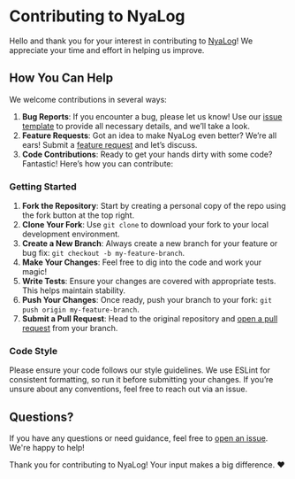 # Contributing to NyaLog

Hello and thank you for your interest in contributing to [NyaLog](https://github.com/Decaded/NyaLog)! We appreciate your time and effort in helping us improve.

## How You Can Help

We welcome contributions in several ways:

1. **Bug Reports**: If you encounter a bug, please let us know! Use our [issue template](https://github.com/Decaded/NyaLog/issues/new?assignees=&labels=&template=bug_report.md&title=) to provide all necessary details, and we’ll take a look.
2. **Feature Requests**: Got an idea to make NyaLog even better? We’re all ears! Submit a [feature request](https://github.com/Decaded/NyaLog/issues/new?assignees=&labels=&template=feature_request.md&title=) and let’s discuss.
3. **Code Contributions**: Ready to get your hands dirty with some code? Fantastic! Here’s how you can contribute:

### Getting Started

1. **Fork the Repository**: Start by creating a personal copy of the repo using the fork button at the top right.
2. **Clone Your Fork**: Use `git clone` to download your fork to your local development environment.
3. **Create a New Branch**: Always create a new branch for your feature or bug fix: `git checkout -b my-feature-branch`.
4. **Make Your Changes**: Feel free to dig into the code and work your magic!
5. **Write Tests**: Ensure your changes are covered with appropriate tests. This helps maintain stability.
6. **Push Your Changes**: Once ready, push your branch to your fork: `git push origin my-feature-branch`.
7. **Submit a Pull Request**: Head to the original repository and [open a pull request](https://github.com/Decaded/NyaLog/pulls) from your branch.

### Code Style

Please ensure your code follows our style guidelines. We use ESLint for consistent formatting, so run it before submitting your changes. If you’re unsure about any conventions, feel free to reach out via an issue.

## Questions?

If you have any questions or need guidance, feel free to [open an issue](https://github.com/Decaded/NyaLog/issues). We're happy to help!

Thank you for contributing to NyaLog! Your input makes a big difference. ❤️
